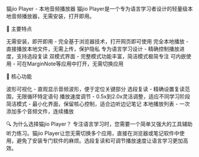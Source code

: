 猫jio Player - 本地音频播放器
猫jio Player是一个专为语言学习者设计的轻量级本地音频播放器，无需安装，打开即用。

🌟 主要特点

无需安装，即开即用 - 完全基于浏览器技术，打开网页即可使用
完全本地播放 - 直接播放本地文件，无需上传，保护隐私
专为语言学习设计 - 精确控制播放进度，支持选段复读
双模式界面 - 完整模式功能丰富，简洁模式极简专注
可内嵌使用 - 可在MarginNote等应用中打开，无需切换应用

💎 核心功能

波形可视化 - 直观显示音频波形，便于定位关键部分
选段复读 - 精确设置复读范围，无限循环特定语句
播放速度调节 - 0.5x到2.0x灵活调整，适应不同学习阶段
简洁模式 - 最小化界面，保留核心控制，适合边听边记笔记
本地播放列表 - 一次添加多个音频文件，连续播放

🔍 为什么选择猫jio Player？
专注语言学习时，您需要一个简单又强大的工具辅助听力练习。猫jio Player让您无需切换多个应用，直接在浏览器或笔记软件中使用，避免了安装专门软件的麻烦。选段复读和可调节播放速度让语言学习更加高效。
